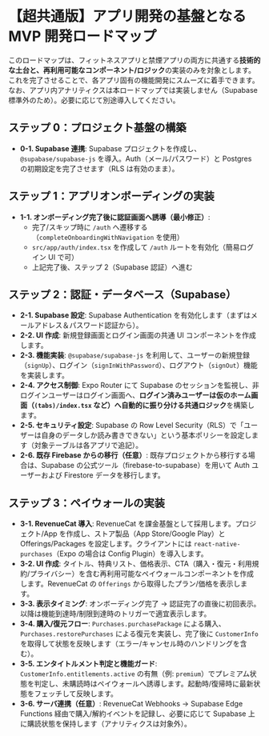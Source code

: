 # **【超共通版】アプリ開発の基盤となる MVP 開発ロードマップ**

このロードマップは、フィットネスアプリと禁煙アプリの両方に共通する**技術的な土台と、再利用可能なコンポーネント/ロジック**の実装のみを対象とします。これを完了させることで、各アプリ固有の機能開発にスムーズに着手できます。
なお、アプリ内アナリティクスは本ロードマップでは実装しません（Supabase 標準外のため）。必要に応じて別途導入してください。

## **ステップ 0：プロジェクト基盤の構築**

- **0-1. Supabase 連携**: Supabase プロジェクトを作成し、`@supabase/supabase-js` を導入。Auth（メール/パスワード）と Postgres の初期設定を完了させます（RLS は有効のまま）。

## **ステップ 1：アプリオンボーディングの実装**

- **1-1. オンボーディング完了後に認証画面へ誘導（最小修正）**:
  - 完了/スキップ時に `/auth` へ遷移する（`completeOnboardingWithNavigation` を使用）
  - `src/app/auth/index.tsx` を作成して `/auth` ルートを有効化（簡易ログイン UI で可）
  - 上記完了後、ステップ 2（Supabase 認証）へ進む

## **ステップ 2：認証・データベース（Supabase）**

- **2-1. Supabase 設定**: Supabase Authentication を有効化します（まずはメールアドレス＆パスワード認証から）。
- **2-2. UI 作成**: 新規登録画面とログイン画面の共通 UI コンポーネントを作成します。
- **2-3. 機能実装**: `@supabase/supabase-js` を利用して、ユーザーの新規登録（`signUp`）、ログイン（`signInWithPassword`）、ログアウト（`signOut`）機能を実装します。
- **2-4. アクセス制御**: Expo Router にて Supabase のセッションを監視し、非ログインユーザーはログイン画面へ、**ログイン済みユーザーは仮のホーム画面（`(tabs)/index.tsx` など）へ自動的に振り分ける共通ロジック**を構築します。
- **2-5. セキュリティ設定**: Supabase の Row Level Security（RLS）で「ユーザーは自身のデータしか読み書きできない」という基本ポリシーを設定します（対象テーブルは各アプリで追記）。
- **2-6. 既存 Firebase からの移行（任意）**: 既存プロジェクトから移行する場合は、Supabase の公式ツール（firebase-to-supabase）を用いて Auth ユーザーおよび Firestore データを移行します。

## **ステップ 3：ペイウォールの実装**

- **3-1. RevenueCat 導入**: RevenueCat を課金基盤として採用します。プロジェクト/App を作成し、ストア製品（App Store/Google Play）と Offerings/Packages を設定します。クライアントには `react-native-purchases`（Expo の場合は Config Plugin）を導入します。
- **3-2. UI 作成**: タイトル、特典リスト、価格表示、CTA（購入・復元・利用規約/プライバシー）を含む再利用可能なペイウォールコンポーネントを作成します。RevenueCat の `Offerings` から取得したプラン/価格を表示します。
- **3-3. 表示タイミング**: オンボーディング完了 → 認証完了の直後に初回表示。以降は機能到達時/制限到達時のトリガーで適宜表示します。
- **3-4. 購入/復元フロー**: `Purchases.purchasePackage` による購入、`Purchases.restorePurchases` による復元を実装し、完了後に `CustomerInfo` を取得して状態を反映します（エラー/キャンセル時のハンドリングを含む）。
- **3-5. エンタイトルメント判定と機能ガード**: `CustomerInfo.entitlements.active` の有無（例: `premium`）でプレミアム状態を判定し、未購読時はペイウォールへ誘導します。起動時/復帰時に最新状態をフェッチして反映します。
- **3-6. サーバ連携（任意）**: RevenueCat Webhooks → Supabase Edge Functions 経由で購入/解約イベントを記録し、必要に応じて Supabase 上に購読状態を保持します（アナリティクスは対象外）。
